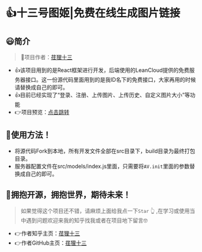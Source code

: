 # 👍十三号图姬|免费在线生成图片链接
## 😃简介
> 🧐项目作者：[荏狸十三](https://www.zhihu.com/people/renlishisan)
* 👍该项目用到的是React框架进行开发，后端使用的LeanCloud提供的免费服务器接口。这一份源代码里面用到的是我ID名下的免费接口，大家再用的时候请替换成自己的即可。
* 👍目前已经实现了“登录、注册、上传图片、上传历史、自定义图片大小”等功能
* 👉项目预览：[点击跳转](https://renlishisan.github.io/React-Epic/build/)
## 🧐使用方法！
* 将源代码Fork到本地，所有开发文件全部在src目录下，build目录为最终打包目录。
* 服务器配置文件在src/models/index.js里面，只需要将`AV.init`里面的参数替换成自己的即可。
## 🧙拥抱开源，拥抱世界，期待未来！
> 如果觉得这个项目还不错，请麻烦上面给我点一下`Star` 👆 ,在学习或使用当中遇到问题欢迎来我的知乎找我或者在项目地下留言🤓
* 👉作者知乎主页：[荏狸十三](https://www.zhihu.com/people/renlishisan)
* 👉作者GitHub主页：[荏狸十三](https://github.com/RenLishisan)

